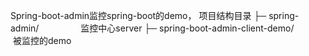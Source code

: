Spring-boot-admin监控spring-boot的demo，
项目结构目录
├─ spring-admin/                             监控中心server
├─ spring-boot-admin-client-demo/            被监控的demo

